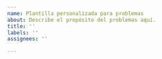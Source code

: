 ```yaml
---
name: Plantilla personalizada para problemas
about: Describe el propósito del problemas aquí.
title: ''
labels: ''
assignees: ''

---
```



